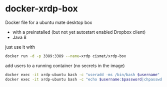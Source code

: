 # docker-xrdp-box
Docker file for a ubuntu mate desktop box 

* with a preinstalled (but not yet autostart enabled Dropbox client)
* Java 8

just use it with 

```bash
docker run -d -p 3389:3389 --name=xrdp cismet/xrdp-box
```

add users to a running container (no secrets in the image)

```bash
docker exec -it xrdp-ubuntu bash -c "useradd -ms /bin/bash $username"
docker exec -it xrdp-ubuntu bash -c "echo $username:$password|chpasswd "
```



